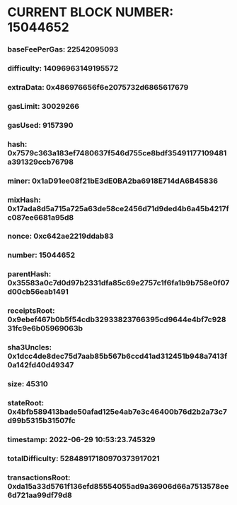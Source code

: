 # CURRENT BLOCK NUMBER: 15044652

### baseFeePerGas: 22542095093
### difficulty: 14096963149195572
### extraData: 0x486976656f6e2075732d6865617679
### gasLimit: 30029266
### gasUsed: 9157390
### hash: 0x7579c363a183ef7480637f546d755ce8bdf35491177109481a391329ccb76798
### miner: 0x1aD91ee08f21bE3dE0BA2ba6918E714dA6B45836
### mixHash: 0x17ada8d5a715a725a63de58ce2456d71d9ded4b6a45b4217fc087ee6681a95d8
### nonce: 0xc642ae2219ddab83
### number: 15044652
### parentHash: 0x35583a0c7d0d97b2331dfa85c69e2757c1f6fa1b9b758e0f07d00cb56eab1491
### receiptsRoot: 0x9ebef467b0b5f54cdb32933823766395cd9644e4bf7c92831fc9e6b05969063b
### sha3Uncles: 0x1dcc4de8dec75d7aab85b567b6ccd41ad312451b948a7413f0a142fd40d49347
### size: 45310
### stateRoot: 0x4bfb589413bade50afad125e4ab7e3c46400b76d2b2a73c7d99b5315b31507fc
### timestamp: 2022-06-29 10:53:23.745329
### totalDifficulty: 52848917180970373917021
### transactionsRoot: 0xda15a33d5761f136efd85554055ad9a36906d66a7513578ee6d721aa99df79d8
